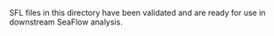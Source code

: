 SFL files in this directory have been validated and are ready for use in downstream SeaFlow analysis.
